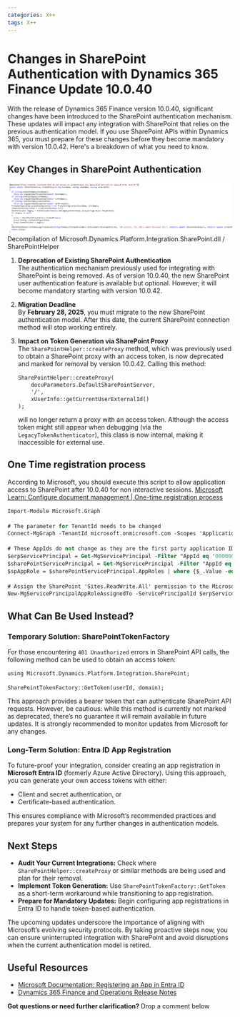 ```yaml
---
categories: X++
tags: X++
---
```

# Changes in SharePoint Authentication with Dynamics 365 Finance Update 10.0.40

With the release of Dynamics 365 Finance version 10.0.40, significant changes have been introduced to the SharePoint authentication mechanism. These updates will impact any integration with SharePoint that relies on the previous authentication model. If you use SharePoint APIs within Dynamics 365, you must prepare for these changes before they become mandatory with version 10.0.42. Here's a breakdown of what you need to know.

## Key Changes in SharePoint Authentication

![context helper](/img/posts/ISharePointProxy.png)
Decompilation of Microsoft.Dynamics.Platform.Integration.SharePoint.dll / SharePointHelper

1. **Deprecation of Existing SharePoint Authentication**  
   The authentication mechanism previously used for integrating with SharePoint is being removed. As of version 10.0.40, the new SharePoint user authentication feature is available but optional. However, it will become mandatory starting with version 10.0.42.

2. **Migration Deadline**  
   By **February 28, 2025**, you must migrate to the new SharePoint authentication model. After this date, the current SharePoint connection method will stop working entirely.

3. **Impact on Token Generation via SharePoint Proxy**  
   The `SharePointHelper::createProxy` method, which was previously used to obtain a SharePoint proxy with an access token, is now deprecated and marked for removal by version 10.0.42. Calling this method:
   ```xpp
   SharePointHelper::createProxy(
       docuParameters.DefaultSharePointServer,
       '/',
       xUserInfo::getCurrentUserExternalId()
   );
   ```
   will no longer return a proxy with an access token. Although the access token might still appear when debugging (via the `LegacyTokenAuthenticator`), this class is now internal, making it inaccessible for external use.

## One Time registration process
According to Microsoft, you should execute this script to allow application access to SharePoint after 10.0.40 for non interactive sessions.
[Microsoft Learn: Configure document management | One-time registration process](https://learn.microsoft.com/en-us/dynamics365/fin-ops-core/dev-itpro/organization-administration/configure-document-management#one-time-registration-process)

```ps
Import-Module Microsoft.Graph
   
# The parameter for TenantId needs to be changed
Connect-MgGraph -TenantId microsoft.onmicrosoft.com -Scopes 'Application.ReadWrite.All'
    
# These AppIds do not change as they are the first party application IDs
$erpServicePrincipal = Get-MgServicePrincipal -Filter "AppId eq '00000015-0000-0000-c000-000000000000'"
$sharePointServicePrincipal = Get-MgServicePrincipal -Filter "AppId eq '00000003-0000-0ff1-ce00-000000000000'"
$spAppRole = $sharePointServicePrincipal.AppRoles | where {$_.Value -eq 'Sites.ReadWrite.All'}
    
# Assign the SharePoint 'Sites.ReadWrite.All' permission to the Microsoft Dynamics 365 finance and operations application
New-MgServicePrincipalAppRoleAssignedTo -ServicePrincipalId $erpServicePrincipal.Id -PrincipalId $erpServicePrincipal.Id -ResourceId $sharePointServicePrincipal.Id -AppRoleId $spAppRole.Id
```

## What Can Be Used Instead?

### **Temporary Solution: SharePointTokenFactory**
For those encountering `401 Unauthorized` errors in SharePoint API calls, the following method can be used to obtain an access token:
   ```xpp
   using Microsoft.Dynamics.Platform.Integration.SharePoint;

   SharePointTokenFactory::GetToken(userId, domain);
   ```
This approach provides a bearer token that can authenticate SharePoint API requests. However, be cautious: while this method is currently not marked as deprecated, there’s no guarantee it will remain available in future updates. It is strongly recommended to monitor updates from Microsoft for any changes.

### **Long-Term Solution: Entra ID App Registration**
To future-proof your integration, consider creating an app registration in **Microsoft Entra ID** (formerly Azure Active Directory). Using this approach, you can generate your own access tokens with either:
- Client and secret authentication, or
- Certificate-based authentication.

This ensures compliance with Microsoft’s recommended practices and prepares your system for any further changes in authentication models.

## Next Steps

- **Audit Your Current Integrations:** Check where `SharePointHelper::createProxy` or similar methods are being used and plan for their removal.  
- **Implement Token Generation:** Use `SharePointTokenFactory::GetToken` as a short-term workaround while transitioning to app registration.  
- **Prepare for Mandatory Updates:** Begin configuring app registrations in Entra ID to handle token-based authentication.  

The upcoming updates underscore the importance of aligning with Microsoft’s evolving security protocols. By taking proactive steps now, you can ensure uninterrupted integration with SharePoint and avoid disruptions when the current authentication model is retired.

## Useful Resources

- [Microsoft Documentation: Registering an App in Entra ID](https://learn.microsoft.com/en-us/azure/active-directory/develop/quickstart-register-app)  
- [Dynamics 365 Finance and Operations Release Notes](https://learn.microsoft.com/en-us/dynamics365/fin-ops-core/fin-ops/get-started/removed-deprecated-features-platform-updates#sharepoint-integration-authentication-using-a-microsoft-managed-high-trust-connection)

**Got questions or need further clarification?** Drop a comment below
